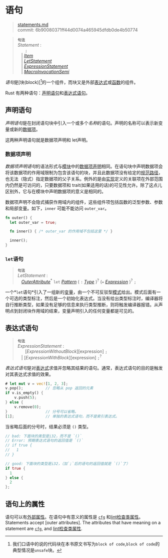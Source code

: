 # 语句

>[statements.md](https://github.com/rust-lang/reference/blob/master/src/statements.md)\
>commit: 6b90080371ff44d0074a465945dfdb0de4b50774

> **<sup>句法</sup>**\
> _Statement_ :\
> &nbsp;&nbsp; &nbsp;&nbsp; `;`\
> &nbsp;&nbsp; | [_Item_]\
> &nbsp;&nbsp; | [_LetStatement_]\
> &nbsp;&nbsp; | [_ExpressionStatement_]\
> &nbsp;&nbsp; | [_MacroInvocationSemi_]

*语句*是[块(block)][^译者注]的一个组件，而块又是外部[表达式]或[函数]的组件。

Rust 有两种语句：[声明语句](#声明语句)和[表达式语句](#表达式语句)。

## 声明语句

*声明语句*是在封闭语句块中引入一个或多个*名称*的语句。声明的名称可以表示新变量或新的[数据项]。

这两种声明语句就是数据项声明和 let声明。

### 数据项声明

*数据项声明语句*的语法形式与[模块]中的[数据项声明][数据项]相同。在语句块中声明数据项会将该数据项的作用域限制为包含该语句的块，并且此数据项没有给定的[规范路径]，也无法（隐式）指定数据项的父子关系。例外的是由[实现]定义的关联项在外部范围内仍然是可访问的，只要数据项和 trait(如果适用的话)的可见性允许。除了这点儿区别外，它与在模块中声明数据项的意义是相同的。

数据项声明不会隐式捕获作用域内的组件，这些组件项包括函数的泛型参数、参数和局部变量。如下，`inner` 可能不能访问 `outer_var`。
<!-- There is no implicit capture of the containing function's generic parameters, parameters, and local variables. For example, `inner` may not access `outer_var`.TobeModify,这里为明确语义补充进来的“组件”可能不合适，回头可能会修改 -->

```rust
fn outer() {
  let outer_var = true;

  fn inner() { /* outer_var 的作用域不包括这里 */ }

  inner();
}
```

### `let`语句

> **<sup>句法</sup>**\
> _LetStatement_ :\
> &nbsp;&nbsp; [_OuterAttribute_]<sup>\*</sup> `let` [_Pattern_]
>     ( `:` [_Type_] )<sup>?</sup> (`=` [_Expression_] )<sup>?</sup> `;`

一个*`let`语句*引入了一组新的[变量]，由一个不可反驳型[模式]给出。模式后面有一个可选的类型标注，然后是一个初始化表达式。当没有给出类型标注时，编译器将自行推断类型，如果没有足够的信息来执行类型推断，则将触发编译器报错。从声明点到封闭块作用域的结束，变量声明引入的任何变量都是可见的。

## 表达式语句

> **<sup>句法</sup>**\
> _ExpressionStatement_ :\
> &nbsp;&nbsp; &nbsp;&nbsp; [_ExpressionWithoutBlock_][expression] `;`\
> &nbsp;&nbsp; | [_ExpressionWithBlock_][expression] `;`<sup>?</sup>

*表达式语句*是对[表达式]求值并忽略其结果的语句。通常，表达式语句的目的是触发对其表达式求值的效果。

```rust
# let mut v = vec![1, 2, 3];
v.pop();          // 忽略从 pop 返回的元素
if v.is_empty() {
    v.push(5);
} else {
    v.remove(0);
}                 // 分号可以省略。
[1];              // 单独的表达式语句，而不是索引表达式。
```

当省略后面的分号时，结果必须是 `()` 类型。

```rust
// bad: 下面块的类型是i32，而不是 `()` 
// Error: 预期表达式语句的返回值是 `()` 
// if true {
//   1
// }

// good: 下面块的类型是i32，（加`;`后的语句的返回值就是 `()`了）
if true {
  1
} else {
  2
};
```

## 语句上的属性

语句可以有[外部属性]。在语句中有意义的属性是 [`cfg`] 和[lint检查类属性]。
Statements accept [outer attributes]. The attributes that have meaning on a statement are [`cfg`], and [lint检查类属性].

[^译者注]:我们口语中的说的代码块在本书原文书写为`block of code`,`block of code`的典型情况是`unsafe`块。

[块(block)]: expressions/block-expr.md
[表达式]: expressions.md
[函数]: items/functions.md
[数据项]: items.md
[模块]: items/modules.md
[规范路径]: paths.md#规范路径
[实现]: items/implementations.md
[变量]: variables.md
[外部属性]: attributes.md
[`cfg`]: conditional-compilation.md
[lint检查类属性]: attributes/diagnostics.md#lint检查类属性
[模式]: patterns.md
[_ExpressionStatement_]: #表达式语句
[_Expression_]: expressions.md
[_Item_]: items.md
[_LetStatement_]: #let-statements
[_MacroInvocationSemi_]: macros.md#宏调用
[_OuterAttribute_]: attributes.md
[_Pattern_]: patterns.md
[_Type_]: types.md
